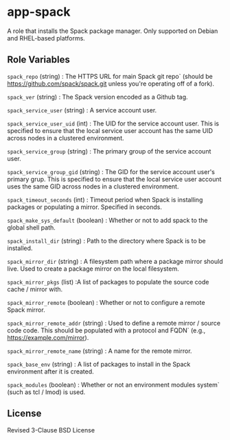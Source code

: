 app-spack
=========

A role that installs the Spack package manager.  Only supported on Debian and RHEL-based platforms.

Role Variables
--------------

`spack_repo` (string) : The HTTPS URL for main Spack git repo` (should be https://github.com/spack/spack.git unless you're operating off of a fork).

`spack_ver` (string) : The Spack version encoded as a Github tag.

`spack_service_user` (string) : A service account user.

`spack_service_user_uid` (int) : The UID for the service account user.  This is specified to ensure that the local service user account has the same UID across nodes in a clustered environment.

`spack_service_group` (string) : The primary group of the service account user.

`spack_service_group_gid` (string) : The GID for the service account user's primary grup.  This is specified to ensure that the local service user account uses the same GID across nodes in a clustered environment.

`spack_timeout_seconds` (int) : Timeout period when Spack is installing packages or populating a mirror.  Specified in seconds.

`spack_make_sys_default` (boolean) : Whether or not to add spack to the global shell path.

`spack_install_dir` (string) : Path to the directory where Spack is to be installed.

`spack_mirror_dir` (string) : A filesystem path where a package mirror should live.  Used to create a package mirror on the local filesystem.

`spack_mirror_pkgs` (list) :A list of packages to populate the source code cache / mirror with.

`spack_mirror_remote` (boolean) : Whether or not to configure a remote Spack mirror.

`spack_mirror_remote_addr` (string) : Used to define a remote mirror / source code code.  This should be populated with a protocol and FQDN` (e.g., https://example.com/mirror).

`spack_mirror_remote_name` (string) : A name for the remote mirror.

`spack_base_env` (string) : A list of packages to install in the Spack environment after it is created.

`spack_modules` (boolean) : Whether or not an environment modules system` (such as tcl / lmod) is used.

License
-------

Revised 3-Clause BSD License
